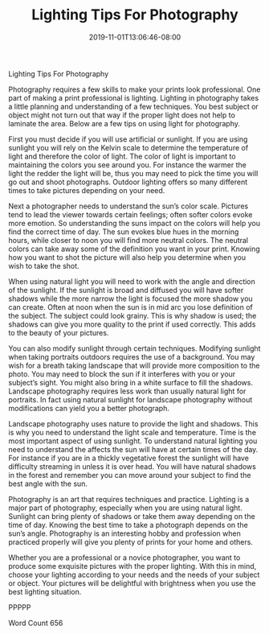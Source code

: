 ﻿---
title: "Lighting Tips For Photography"
date: 2019-11-01T13:06:46-08:00
description: "TXT Tips for Web Success"
featured_image: "/images/TXT.jpg"
tags: ["TXT"]
---

Lighting Tips For Photography

Photography requires a few skills to make your prints look professional.  One part of making a print professional is lighting.  Lighting in photography takes a little planning and understanding of a few techniques.  You best subject or object might not turn out that way if the proper light does not help to laminate the area. Below are a few tips on using light for photography.

First you must decide if you will use artificial or sunlight.  If you are using sunlight you will rely on the Kelvin scale to determine the temperature of light and therefore the color of light.  The color of light is important to maintaining the colors you see around you.  For instance the warmer the light the redder the light will be, thus you may need to pick the time you will go out and shoot photographs. Outdoor lighting offers so many different times to take pictures depending on your need. 

Next a photographer needs to understand the sun’s color scale.  Pictures tend to lead the viewer towards certain feelings; often softer colors evoke more emotion.  So understanding the suns impact on the colors will help you find the correct time of day.  The sun evokes blue hues in the morning hours, while closer to noon you will find more neutral colors.  The neutral colors can take away some of the definition you want in your print.  Knowing how you want to shot the picture will also help you determine when you wish to take the shot.

When using natural light you will need to work with the angle and direction of the sunlight.  If the sunlight is broad and diffused you will have softer shadows while the more narrow the light is focused the more shadow you can create.  Often at noon when the sun is in mid arc you lose definition of the subject.  The subject could look grainy.  This is why shadow is used; the shadows can give you more quality to the print if used correctly. This adds to the beauty of your pictures. 

You can also modify sunlight through certain techniques.  Modifying sunlight when taking portraits outdoors requires the use of a background.  You may wish for a breath taking landscape that will provide more composition to the photo.  You may need to block the sun if it interferes with you or your subject’s sight.  You might also bring in a white surface to fill the shadows.  Landscape photography requires less work than usually natural light for portraits.  In fact using natural sunlight for landscape photography without modifications can yield you a better photograph.

Landscape photography uses nature to provide the light and shadows.  This is why you need to understand the light scale and temperature.  Time is the most important aspect of using sunlight.  To understand natural lighting you need to understand the affects the sun will have at certain times of the day.  For instance if you are in a thickly vegetative forest the sunlight will have difficulty streaming in unless it is over head.  You will have natural shadows in the forest and remember you can move around your subject to find the best angle with the sun.

Photography is an art that requires techniques and practice.  Lighting is a major part of photography, especially when you are using natural light.  Sunlight can bring plenty of shadows or take them away depending on the time of day.  Knowing the best time to take a photograph depends on the sun’s angle.  Photography is an interesting hobby and profession when practiced properly will give you plenty of prints for your home and others.

Whether you are a professional or a novice photographer, you want to produce some exquisite pictures with the proper lighting. With this in mind, choose your lighting according to your needs and the needs of your subject or object. Your pictures will be delightful with brightness when you use the best lighting situation. 

PPPPP

Word Count 656

